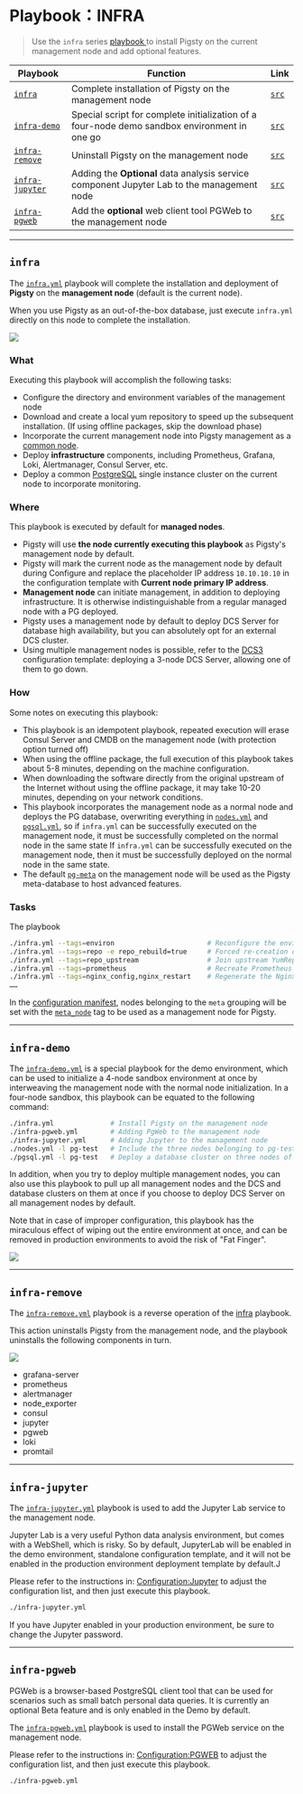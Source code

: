 # Playbook：INFRA

> Use the `infra` series [playbook ](p-playbook.md)to install Pigsty on the current management node and add optional features.

| Playbook                                | Function                           | Link                                                                 |
|---------------------------------------------|--------------------------------------|------------------------------------------------------------------------|
| [`infra`](p-infra.md#infra)                 | Complete installation of Pigsty on the management node | [`src`](https://github.com/vonng/pigsty/blob/master/infra.yml)         |
| [`infra-demo`](p-infra.md#infra-demo)       | Special script for complete initialization of a four-node demo sandbox environment in one go | [`src`](https://github.com/vonng/pigsty/blob/master/infra-demo.yml)    |
| [`infra-remove`](p-infra.md#infra-remove)   | Uninstall Pigsty on the management node | [`src`](https://github.com/vonng/pigsty/blob/master/infra-remove.yml)  |
| [`infra-jupyter`](p-infra.md#infra-jupyter) | Adding the **Optional** data analysis service component Jupyter Lab to the management node | [`src`](https://github.com/vonng/pigsty/blob/master/infra-jupyter.yml) |
| [`infra-pgweb`](p-infra.md#infra-pgweb)     | Add the **optional** web client tool PGWeb to the management node | [`src`](https://github.com/vonng/pigsty/blob/master/infra-pgweb.yml)   |








---------------

## `infra`

The [`infra.yml`](https://github.com/Vonng/pigsty/blob/master/infra.yml) playbook will complete the installation and deployment of **Pigsty** on the **management node** (default is the current node).

When you use Pigsty as an out-of-the-box database, just execute `infra.yml` directly on this node to complete the installation.

![](_media/playbook/infra.svg)

### What

Executing this playbook will accomplish the following tasks:

* Configure the directory and environment variables of the management node
* Download and create a local yum repository to speed up the subsequent installation. (If using offline packages, skip the download phase)
* Incorporate the current management node into Pigsty management as a [common node](p-nodes.md).
* Deploy **infrastructure** components, including Prometheus, Grafana, Loki, Alertmanager, Consul Server, etc.
* Deploy a common [PostgreSQL](p-pgsql.md) single instance cluster on the current node to incorporate monitoring.

### Where

This playbook is executed by default for **managed nodes**.

* Pigsty will use **the node currently executing this playbook** as Pigsty's management node by default.
* Pigsty will mark the current node as the management node by default during Configure and replace the placeholder IP address `10.10.10.10` in the configuration template with **Current node primary IP address**.
* **Management node** can initiate management, in addition to deploying infrastructure. It is otherwise indistinguishable from a regular managed node with a PG deployed.
* Pigsty uses a management node by default to deploy DCS Server for database high availability, but you can absolutely opt for an external DCS cluster.
* Using multiple management nodes is possible, refer to the [DCS3](https://github.com/Vonng/pigsty/blob/master/files/conf/pigsty-dcs3.yml#L33) configuration template: deploying a 3-node DCS Server, allowing one of them to go down.

### How

Some notes on executing this playbook:

* This playbook is an idempotent playbook, repeated execution will erase Consul Server and CMDB on the management node (with protection option turned off)
* When using the offline package, the full execution of this playbook takes about 5-8 minutes, depending on the machine configuration.
* When downloading the software directly from the original upstream of the Internet without using the offline package, it may take 10-20 minutes, depending on your network conditions.
* This playbook incorporates the management node as a normal node and deploys the PG database, overwriting everything in [`nodes.yml`](p-nodes.md) and [`pgsql.yml`](p-pgsql.md), so if `infra.yml` can be successfully executed on the management node, it must be successfully completed on the normal node in the same state If `infra.yml` can be successfully executed on the management node, then it must be successfully deployed on the normal node in the same state.
* The default [`pg-meta`](https://github.com/Vonng/pigsty/blob/master/pigsty.yml#L43) on the management node will be used as the Pigsty meta-database to host advanced features.


### Tasks

The playbook
```bash
./infra.yml --tags=environ                       # Reconfigure the environment on the management node
./infra.yml --tags=repo -e repo_rebuild=true     # Forced re-creation of local sources
./infra.yml --tags=repo_upstream                 # Join upstream YumRepo
./infra.yml --tags=prometheus                    # Recreate Prometheus
./infra.yml --tags=nginx_config,nginx_restart    # Regenerate the Nginx configuration file and restart
……
```



In the [configuration manifest](v-config.md), nodes belonging to the `meta` grouping will be set with the [`meta_node`](v-meta#meta_node) tag to be used as a management node for Pigsty.








---------------

## `infra-demo`

The [`infra-demo.yml`](https://github.com/Vonng/pigsty/blob/master/infra-demo.yml) is a special playbook for the demo environment, which can be used to initialize a 4-node sandbox environment at once by interweaving the management node with the normal node initialization.
In a four-node sandbox, this playbook can be equated to the following command:

```bash
./infra.yml              # Install Pigsty on the management node
./infra-pgweb.yml        # Adding PgWeb to the management node
./infra-jupyter.yml      # Adding Jupyter to the management node
./nodes.yml -l pg-test   # Include the three nodes belonging to pg-test in the management
./pgsql.yml -l pg-test   # Deploy a database cluster on three nodes of pg-test
```

In addition, when you try to deploy multiple management nodes, you can also use this playbook to pull up all management nodes and the DCS and database clusters on them at once if you choose to deploy DCS Server on all management nodes by default.

Note that in case of improper configuration, this playbook has the miraculous effect of wiping out the entire environment at once, and can be removed in production environments to avoid the risk of "Fat Finger".

![](_media/playbook/infra-demo.svg)







---------------

## `infra-remove`

The [`infra-remove.yml`](https://github.com/Vonng/pigsty/blob/master/infra-remove.yml) playbook is a reverse operation of the [infra](#infra) playbook.

This action uninstalls Pigsty from the management node, and the playbook uninstalls the following components in turn.

![](_media/playbook/infra-remove.svg)

- grafana-server
- prometheus
- alertmanager
- node_exporter
- consul
- jupyter
- pgweb
- loki
- promtail




---------------

## `infra-jupyter`

The [`infra-jupyter.yml`](https://github.com/Vonng/pigsty/blob/master/infra-jupyter.yml) playbook is used to add the Jupyter Lab service to the management node.

Jupyter Lab is a very useful Python data analysis environment, but comes with a WebShell, which is risky. So by default, JupyterLab will be enabled in the demo environment, standalone configuration template, and it will not be enabled in the production environment deployment template by default.J

Please refer to the instructions in: [Configuration:Jupyter](v-infra.md#JUPYTER) to adjust the configuration list, and then just execute this playbook.

```bash
./infra-jupyter.yml
```


 If you have Jupyter enabled in your production environment, be sure to change the Jupyter password.



---------------

## `infra-pgweb`

PGWeb is a browser-based PostgreSQL client tool that can be used for scenarios such as small batch personal data queries. It is currently an optional Beta feature and is only enabled in the Demo by default.

The [`infra-pgweb.yml`](https://github.com/Vonng/pigsty/blob/master/infra-pgweb.yml) playbook  is used to install the PGWeb service on the management node.

Please refer to the instructions in: [Configuration:PGWEB](v-infra.md#PGWEB) to adjust the configuration list, and then just execute this playbook.

```bash
./infra-pgweb.yml
```











